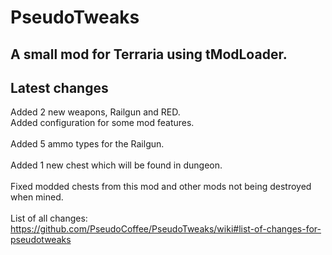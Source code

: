 # PseudoTweaks
## A small mod for Terraria using tModLoader.

## Latest changes

Added 2 new weapons, Railgun and RED.<br>
Added configuration for some mod features.<br>
<br>
Added 5 ammo types for the Railgun.<br>
<br>
Added 1 new chest which will be found in dungeon.<br>
<br>
Fixed modded chests from this mod and other mods not being destroyed when mined.<br>
<br>
List of all changes:<br>
https://github.com/PseudoCoffee/PseudoTweaks/wiki#list-of-changes-for-pseudotweaks
